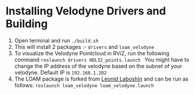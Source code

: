 # Installing Velodyne Drivers and Building
1) Open terminal and run ```./build.sh```
2) This will install 2 packages :- ```drivers``` and ```loam_velodyne```
3) To visualize the Velodyne Pointcloud in RViZ, run the following command
	```roslaunch drivers HDL32_points.launch ```
   You might have to change the IP address of the velodyne based on the subnet of your velodyne. Default IP is ```192.168.1.202```
4) The LOAM package is forked from [Leonid Laboshin](https://github.com/laboshinl/loam_velodyne) and can be run as follows:
```roslaunch loam_velodyne loam_velodyne.launch```
